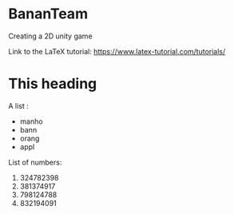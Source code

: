 # BananTeam
Creating a 2D unity game

Link to the LaTeX tutorial:
[https://www.latex-tutorial.com/tutorials/
](url)

# This heading

A list :
+ manho
+ bann
+ orang
+ appl

List of numbers:
1. 324782398
1. 381374917
1. 798124788
1. 832194091

